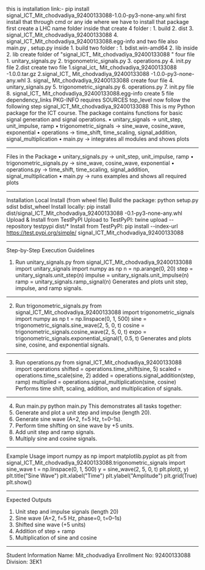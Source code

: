 this is installation link:-
pip install signal_ICT_Mit_chodvadiya_92400133088-1.0.0-py3-none-any.whl first install that through cmd or any ide where we have to install that package
first create a LHC name folder inside that create 4 folder : 1. build 2. dist 3. signal_ICT_Mit_chodvadiya_92400133088 4. signal_ICT_Mit_chodvadiya_92400133088.egg-info and two file also main.py , setup.py
inside 1. build two folder : 1. bdist.win-amd64 2. lib inside 2. lib create folder of "signal_ICT_ Mit_chodvadiya_92400133088 " four file 1. unitary_signals.py 2. trigonometric_signals.py 3. operations.py 4. init.py file
2.dist create two file 1.signal_ict_ Mit_chodvadiya_92400133088 -1.0.0.tar.gz 2.signal_ICT_ Mit_chodvadiya_92400133088 -1.0.0-py3-none-any.whl
3.	signal_ Mit_chodvadiya_92400133088 create four file
4.	unitary_signals.py
5.	trigonometric_signals.py
6.	operations.py
7.	init.py file
8.	signal_ICT_ Mit_chodvadiya_92400133088.egg-info create 5 file dependency_links PKG-INFO requires SOURCES top_level
now follow the following step
signal_ICT_Mit_chodvadiya_92400133088
This is my Python package for the ICT course.
The package contains functions for basic signal generation and signal operations.
•	unitary_signals → unit_step, unit_impulse, ramp
•	trigonometric_signals → sine_wave, cosine_wave, exponential
•	operations → time_shift, time_scaling, signal_addition, signal_multiplication
•	main.py → integrates all modules and shows plots
________________________________________
Files in the Package
•	unitary_signals.py → unit_step, unit_impulse, ramp
•	trigonometric_signals.py → sine_wave, cosine_wave, exponential
•	operations.py → time_shift, time_scaling, signal_addition, signal_multiplication
•	main.py → runs examples and shows all required plots
________________________________________
Installation
Local Install (from wheel file)
Build the package: python setup.py sdist bdist_wheel
Install locally: pip install dist/signal_ICT_Mit_chodvadiya_92400133088 -0.1-py3-none-any.whl
Upload & Install from TestPyPI
Upload to TestPyPI: twine upload --repository testpypi dist/*
Install from TestPyPI: pip install --index-url https://test.pypi.org/simple/ signal_ICT_Mit_chodvadiya_92400133088
________________________________________
Step-by-Step Execution Guidelines
1. Run unitary_signals.py
from signal_ICT_Mit_chodvadiya_92400133088 import unitary_signals import numpy as np
n = np.arange(0, 20) step = unitary_signals.unit_step(n) impulse = unitary_signals.unit_impulse(n) ramp = unitary_signals.ramp_signal(n)
Generates and plots unit step, impulse, and ramp signals.
________________________________________
2. Run trigonometric_signals.py
from signal_ICT_Mit_chodvadiya_92400133088 import trigonometric_signals import numpy as np
t = np.linspace(0, 1, 500) sine = trigonometric_signals.sine_wave(2, 5, 0, t) cosine = trigonometric_signals.cosine_wave(2, 5, 0, t) expo = trigonometric_signals.exponential_signal(1, 0.5, t)
Generates and plots sine, cosine, and exponential signals.
________________________________________
3. Run operations.py
from signal_ICT_Mit_chodvadiya_92400133088 import operations
shifted = operations.time_shift(sine, 5) scaled = operations.time_scale(sine, 2) added = operations.signal_addition(step, ramp) multiplied = operations.signal_multiplication(sine, cosine)
Performs time shift, scaling, addition, and multiplication of signals.
________________________________________
4. Run main.py
python main.py
This demonstrates all tasks together:
1.	Generate and plot a unit step and impulse (length 20).
2.	Generate sine wave (A=2, f=5 Hz, t=0–1s).
3.	Perform time shifting on sine wave by +5 units.
4.	Add unit step and ramp signals.
5.	Multiply sine and cosine signals.
________________________________________
Example Usage
import numpy as np import matplotlib.pyplot as plt from signal_ICT_Mit_chodvadiya_92400133088.trigonometric_signals import sine_wave
t = np.linspace(0, 1, 500) y = sine_wave(2, 5, 0, t)
plt.plot(t, y) plt.title("Sine Wave") plt.xlabel("Time") plt.ylabel("Amplitude") plt.grid(True) plt.show()
________________________________________
Expected Outputs
1.	Unit step and impulse signals (length 20)
2.	Sine wave (A=2, f=5 Hz, phase=0, t=0–1s)
3.	Shifted sine wave (+5 units)
4.	Addition of step + ramp
5.	Multiplication of sine and cosine
________________________________________
Student Information
Name: Mit_chodvadiya
Enrollment No: 92400133088
Division: 3EK1
